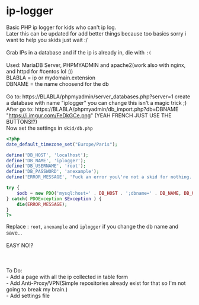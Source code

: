 # ip-logger


Basic PHP ip logger for kids who can't ip log.<br>Later this can be updated for add better things because too basics sorry i want to help you skids just wait :/<br><br>Grab IPs in a database and if the ip is already in, die with `:(`<br><br>Used: MariaDB Server, PHPMYADMIN and apache2(work also with nginx, and httpd for #centos lol :))<br>BLABLA = ip or mydomain.extension<br>DBNAME = the name choosend for the db<br><br>Go to: https://BLABLA/phpmyadmin/server_databases.php?server=1 create a database with name "iplogger" you can change this isn't a magic trick ;)<br>After go to: https://BLABLA/phpmyadmin/db_import.php?db=DBNAME "https://i.imgur.com/FeDkGCe.png" (YEAH FRENCH JUST USE THE BUTTONS!?)<br>Now set the settings in `skid/db.php`<br>
```php
<?php
date_default_timezone_set("Europe/Paris");

define('DB_HOST', 'localhost');
define('DB_NAME', 'iplogger');
define('DB_USERNAME', 'root');
define('DB_PASSWORD', 'anexample');
define('ERROR_MESSAGE', 'Fuck an error you\'re not a skid for nothing. :(');

try {
	$odb = new PDO('mysql:host=' . DB_HOST . ';dbname=' . DB_NAME, DB_USERNAME, DB_PASSWORD);
} catch( PDOException $Exception ) {
	die(ERROR_MESSAGE);
}
?>
```

Replace : `root`, `anexample` and `iplogger` if you change the db name and save...<br><br>EASY NO!?<br><br><br><br>To Do:<br>- Add a page with all the ip collected in table form<br>- Add Anti-Proxy/VPN(Simple repositories already exist for that so I'm not going to break my brain.)<br>- Add settings file
